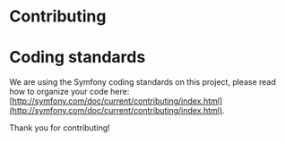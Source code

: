 Contributing
============

# Coding standards

We are using the Symfony coding standards on this project, please read how to organize your code here: [http://symfony.com/doc/current/contributing/index.html](http://symfony.com/doc/current/contributing/index.html).

Thank you for contributing!

